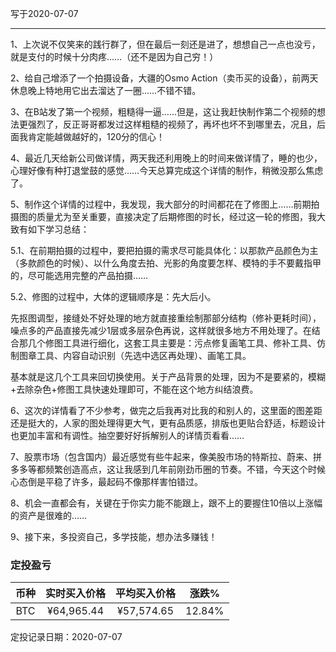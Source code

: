 写于2020-07-07

-----
1、上次说不仅笑来的践行群了，但在最后一刻还是进了，想想自己一点也没亏，就是支付的时候十分肉疼……（还不是因为自己穷！）

2、给自己增添了一个拍摄设备，大疆的Osmo Action（卖币买的设备），前两天休息晚上特地用它出去溜达了一圈……不错不错。

3、在B站发了第一个视频，粗糙得一逼……但是，这让我赶快制作第二个视频的想法更强烈了，反正哥哥都发过这样粗糙的视频了，再坏也坏不到哪里去，况且，后面我肯定能越做越好的，120分的信心！

4、最近几天给新公司做详情，两天我还利用晚上的时间来做详情了，睡的也少，心理好像有种打退堂鼓的感觉……今天总算完成这个详情的制作，稍微没那么焦虑了。

5、制作这个详情的过程中，我发现，我大部分的时间都花在了修图上……前期拍摄图的质量尤为至关重要，直接决定了后期修图的时长，经过这一轮的修图，我大致有如下学习总结：

5.1、在前期拍摄的过程中，要把拍摄的需求尽可能具体化：以那款产品颜色为主（多款颜色的时候）、以什么角度去拍、光影的角度要怎样、模特的手不要戴指甲的，尽可能选用完整的产品拍摄……

5.2、修图的过程中，大体的逻辑顺序是：先大后小。

先抠图调型，接缝处不好处理的地方就直接重绘制那部分结构（修补更耗时间），噪点多的产品直接先减少1层或多层杂色再说，这样就很多地方不用处理了。在结合那几个修图工具进行细化，这套工具主要是：污点修复画笔工具、修补工具、仿制图章工具、内容自动识别（先选中选区再处理）、画笔工具。
 
基本就是这几个工具来回切换使用。关于产品背景的处理，因为不是要紧的，模糊+去除杂色+修图工具快速处理即可，不能在这个地方纠结浪费。

6、这次的详情看了不少参考，做完之后我再对比我的和别人的，这里面的图差距还是挺大的，人家的图处理得更大气，更有品质感，排版也更贴合舒适，标题设计也更加丰富和有调性。抽空要好好拆解别人的详情页看看……

7、股票市场（包含国内）最近感觉有些牛起来，像美股市场的特斯拉、蔚来、拼多多等都频繁创造高点，这让我感到几年前刚劲币圈的节奏。不错，今天这个时候心态倒是平稳了许多，最起码不像那样害怕错过。

8、机会一直都会有，关键在于你实力能不能跟上，跟不上的要握住10倍以上涨幅的资产是很难的……

9、接下来，多投资自己，多学技能，想办法多赚钱！


### 定投盈亏

| 币种 | 实时买入价格 | 平均买入价格 |  涨跌%  |  
| :--: | :----------: | :----------: | :-----: |
| BTC  |  ¥64,965.44  |   ¥57,574.65  | 12.84% |

定投记录日期：2020-07-07
